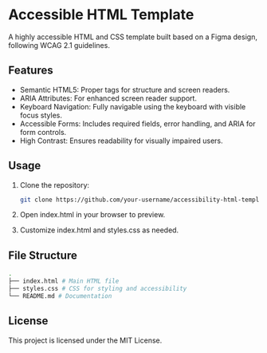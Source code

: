 # Accessible HTML Template

A highly accessible HTML and CSS template built based on a Figma design, following WCAG 2.1 guidelines.

## Features

- Semantic HTML5: Proper tags for structure and screen readers.
- ARIA Attributes: For enhanced screen reader support.
- Keyboard Navigation: Fully navigable using the keyboard with visible focus styles.
- Accessible Forms: Includes required fields, error handling, and ARIA for form controls.
- High Contrast: Ensures readability for visually impaired users.

## Usage

1. Clone the repository:

   ```bash
   git clone https://github.com/your-username/accessibility-html-template.git
   ```

2. Open index.html in your browser to preview.
3. Customize index.html and styles.css as needed.

## File Structure

```bash
.
├── index.html # Main HTML file
├── styles.css # CSS for styling and accessibility
└── README.md # Documentation
```

## License

This project is licensed under the MIT License.

